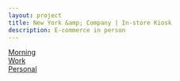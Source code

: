 ```yaml
---
layout: project
title: New York &amp; Company | In-store Kiosk
description: E-commerce in person
---
```


<div class="tile">
	<a style="" href="../morning">
		<span class="title">Morning</span>
	</a>
</div><!-- End Tile -->
<div class="tile">
	<a style="" href="../work">
		<span class="title">Work</span>
	</a>
</div><!-- End Tile -->
<div class="tile">
	<a style="" href="../personal">
		<span class="title">Personal</span>
	</a>
</div><!-- End Tile -->
